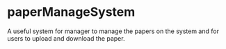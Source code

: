 # paperManageSystem
A useful system for manager to manage the papers on the system and for users to upload and download the paper.

